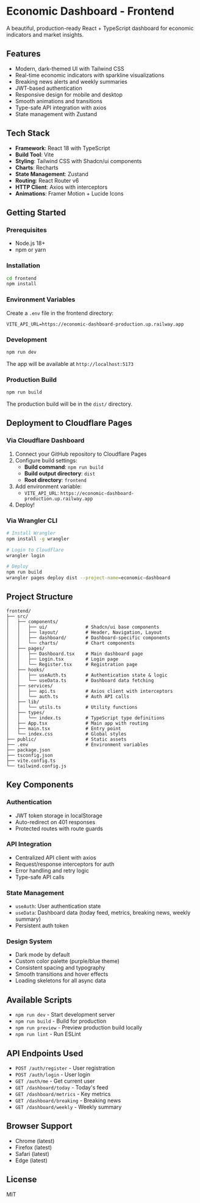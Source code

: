 # Economic Dashboard - Frontend

A beautiful, production-ready React + TypeScript dashboard for economic indicators and market insights.

## Features

- Modern, dark-themed UI with Tailwind CSS
- Real-time economic indicators with sparkline visualizations
- Breaking news alerts and weekly summaries
- JWT-based authentication
- Responsive design for mobile and desktop
- Smooth animations and transitions
- Type-safe API integration with axios
- State management with Zustand

## Tech Stack

- **Framework**: React 18 with TypeScript
- **Build Tool**: Vite
- **Styling**: Tailwind CSS with Shadcn/ui components
- **Charts**: Recharts
- **State Management**: Zustand
- **Routing**: React Router v6
- **HTTP Client**: Axios with interceptors
- **Animations**: Framer Motion + Lucide Icons

## Getting Started

### Prerequisites

- Node.js 18+
- npm or yarn

### Installation

```bash
cd frontend
npm install
```

### Environment Variables

Create a `.env` file in the frontend directory:

```env
VITE_API_URL=https://economic-dashboard-production.up.railway.app
```

### Development

```bash
npm run dev
```

The app will be available at `http://localhost:5173`

### Production Build

```bash
npm run build
```

The production build will be in the `dist/` directory.

## Deployment to Cloudflare Pages

### Via Cloudflare Dashboard

1. Connect your GitHub repository to Cloudflare Pages
2. Configure build settings:
   - **Build command**: `npm run build`
   - **Build output directory**: `dist`
   - **Root directory**: `frontend`
3. Add environment variable:
   - `VITE_API_URL`: `https://economic-dashboard-production.up.railway.app`
4. Deploy!

### Via Wrangler CLI

```bash
# Install Wrangler
npm install -g wrangler

# Login to Cloudflare
wrangler login

# Deploy
npm run build
wrangler pages deploy dist --project-name=economic-dashboard
```

## Project Structure

```
frontend/
├── src/
│   ├── components/
│   │   ├── ui/              # Shadcn/ui base components
│   │   ├── layout/          # Header, Navigation, Layout
│   │   ├── dashboard/       # Dashboard-specific components
│   │   └── charts/          # Chart components
│   ├── pages/
│   │   ├── Dashboard.tsx    # Main dashboard page
│   │   ├── Login.tsx        # Login page
│   │   └── Register.tsx     # Registration page
│   ├── hooks/
│   │   ├── useAuth.ts       # Authentication state & logic
│   │   └── useData.ts       # Dashboard data fetching
│   ├── services/
│   │   ├── api.ts           # Axios client with interceptors
│   │   └── auth.ts          # Auth API calls
│   ├── lib/
│   │   └── utils.ts         # Utility functions
│   ├── types/
│   │   └── index.ts         # TypeScript type definitions
│   ├── App.tsx              # Main app with routing
│   ├── main.tsx             # Entry point
│   └── index.css            # Global styles
├── public/                  # Static assets
├── .env                     # Environment variables
├── package.json
├── tsconfig.json
├── vite.config.ts
└── tailwind.config.js
```

## Key Components

### Authentication
- JWT token storage in localStorage
- Auto-redirect on 401 responses
- Protected routes with route guards

### API Integration
- Centralized API client with axios
- Request/response interceptors for auth
- Error handling and retry logic
- Type-safe API calls

### State Management
- `useAuth`: User authentication state
- `useData`: Dashboard data (today feed, metrics, breaking news, weekly summary)
- Persistent auth token

### Design System
- Dark mode by default
- Custom color palette (purple/blue theme)
- Consistent spacing and typography
- Smooth transitions and hover effects
- Loading skeletons for all async data

## Available Scripts

- `npm run dev` - Start development server
- `npm run build` - Build for production
- `npm run preview` - Preview production build locally
- `npm run lint` - Run ESLint

## API Endpoints Used

- `POST /auth/register` - User registration
- `POST /auth/login` - User login
- `GET /auth/me` - Get current user
- `GET /dashboard/today` - Today's feed
- `GET /dashboard/metrics` - Key metrics
- `GET /dashboard/breaking` - Breaking news
- `GET /dashboard/weekly` - Weekly summary

## Browser Support

- Chrome (latest)
- Firefox (latest)
- Safari (latest)
- Edge (latest)

## License

MIT
